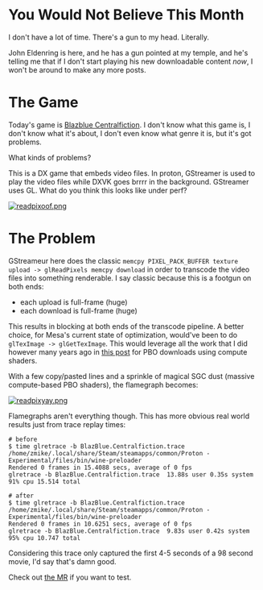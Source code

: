 # You Would Not Believe This Month

I don't have a lot of time. There's a gun to my head. Literally.

John Eldenring is here, and he has a gun pointed at my temple, and he's telling me that if I don't start playing his new downloadable content *now*, I won't be around to make any more posts.

# The Game
Today's game is [Blazblue Centralfiction](https://store.steampowered.com/app/586140/BlazBlue_Centralfiction/). I don't know what this game is, I don't know what it's about, I don't even know what genre it is, but it's got problems.

What kinds of problems?

This is a DX game that embeds video files. In proton, GStreamer is used to play the video files while DXVK goes brrrr in the background. GStreamer uses GL. What do you think this looks like under perf?

[![readpixoof.png]({{site.url}}/assets/readpixoof.png)]({{site.url}}/assets/readpixoof.png)

# The Problem
GStreameur here does the classic `memcpy PIXEL_PACK_BUFFER texture upload -> glReadPixels memcpy download` in order to transcode the video files into something renderable. I say classic because this is a footgun on both ends:
* each upload is full-frame (huge)
* each download is full-frame (huge)

This results in blocking at both ends of the transcode pipeline. A better choice, for Mesa's current state of optimization, would've been to do `glTexImage -> glGetTexImage`. This would leverage all the work that I did however many years ago in [this post]({{site.url}}/backish/) for PBO downloads using compute shaders.

With a few copy/pasted lines and a sprinkle of magical SGC dust (massive compute-based PBO shaders), the flamegraph becomes:

[![readpixyay.png]({{site.url}}/assets/readpixyay.png)]({{site.url}}/assets/readpixyay.png)

Flamegraphs aren't everything though. This has more obvious real world results just from trace replay times:

```
# before
$ time glretrace -b BlazBlue.Centralfiction.trace
/home/zmike/.local/share/Steam/steamapps/common/Proton - Experimental/files/bin/wine-preloader
Rendered 0 frames in 15.4088 secs, average of 0 fps
glretrace -b BlazBlue.Centralfiction.trace  13.88s user 0.35s system 91% cpu 15.514 total

# after
$ time glretrace -b BlazBlue.Centralfiction.trace
/home/zmike/.local/share/Steam/steamapps/common/Proton - Experimental/files/bin/wine-preloader
Rendered 0 frames in 10.6251 secs, average of 0 fps
glretrace -b BlazBlue.Centralfiction.trace  9.83s user 0.42s system 95% cpu 10.747 total
```

Considering this trace only captured the first 4-5 seconds of a 98 second movie, I'd say that's damn good.

Check out [the MR](https://gitlab.freedesktop.org/mesa/mesa/-/merge_requests/29841) if you want to test.